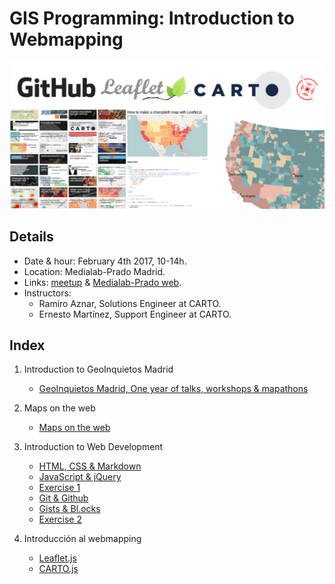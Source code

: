 # GIS Programming: Introduction to Webmapping

![img](img/webmapping.png)

## Details


* Date & hour: February 4th 2017, 10-14h.
* Location: Medialab-Prado Madrid.
* Links: [meetup](https://www.meetup.com/es-ES/Geoinquietos-MAD/events/236640373/) & [Medialab-Prado web](http://medialab-prado.es/article/programacion-gis-i-webmapping).
* Instructors:
  * Ramiro Aznar, Solutions Engineer at CARTO.
  * Ernesto Martínez, Support Engineer at CARTO.


## Index

1. Introduction to GeoInquietos Madrid
	* [GeoInquietos Madrid, One year of talks, workshops & mapathons](https://docs.google.com/presentation/d/1vooAgHK7-TDK6oLRKItx9d-pxvAtkc4CXdaEs2E1c1s/edit?usp=sharing)

2. Maps on the web
	* [Maps on the web](https://docs.google.com/presentation/d/11OvKr9PNxIurWCe3Q9ahy92YQyJ4K0vRtNWQY8xbnq0/edit?usp=sharing)

3. Introduction to Web Development

	* [HTML, CSS & Markdown](secciones/html.md)
	* [JavaScript & jQuery](secciones/javascript.md)
	* [Exercise 1](secciones/exercise1.md)
	* [Git & Github](secciones/git.md)
	* [Gists & Bl.ocks](secciones/gist.md)
	* [Exercise 2](secciones/exercise2.md)


4. Introducción al webmapping

	* [Leaflet.js](secciones/leaflet.md)
	* [CARTO.js](secciones/carto.md)

  
